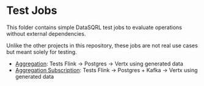 # Test Jobs

This folder contains simple DataSQRL test jobs to evaluate operations without external dependencies.

Unlike the other projects in this repository, these jobs are not real use cases but meant solely for
testing.

* [Aggregation](aggregation-test.sqrl): Tests Flink -> Postgres -> Vertx using generated data
* [Aggregation Subscription](aggregation-subscription-test.sqrl): Tests Flink -> Postgres + Kafka -> Vertx using generated data